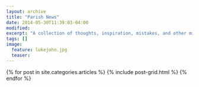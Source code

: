```yaml
---
layout: archive
title: "Parish News"
date: 2014-05-30T11:39:03-04:00
modified:
excerpt: "A collection of thoughts, inspiration, mistakes, and other minutia."
tags: []
image:
  feature: lukejohn.jpg
  teaser:
---
```


<div class="tiles">
{% for post in site.categories.articles %}
  {% include post-grid.html %}
{% endfor %}
</div><!-- /.tiles -->